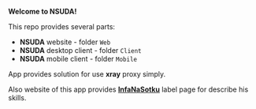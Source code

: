 **Welcome to NSUDA!**

This repo provides several parts:
- **NSUDA** website - folder `Web`
- **NSUDA** desktop client - folder `Client`
- **NSUDA** mobile client - folder `Mobile`

App provides solution for use **xray** proxy simply.

Also website of this app provides [**InfaNaSotku**](https://github.com/InfaNaSotku) label page for describe his skills.
